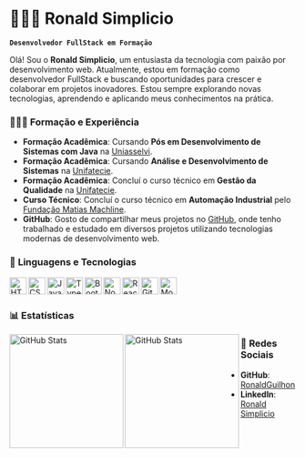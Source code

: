 # 👨🏻‍💻 **Ronald Simplicio**  
**`Desenvolvedor FullStack em Formação`**

Olá! Sou o **Ronald Simplicio**, um entusiasta da tecnologia com paixão por desenvolvimento web. Atualmente, estou em formação como desenvolvedor FullStack e buscando oportunidades para crescer e colaborar em projetos inovadores. Estou sempre explorando novas tecnologias, aprendendo e aplicando meus conhecimentos na prática.

### 👨🏻‍🎓 Formação e Experiência

- **Formação Acadêmica**: Cursando **Pós em Desenvolvimento de Sistemas com Java** na [Uniasselvi](https://portal.uniasselvi.com.br).
- **Formação Acadêmica**: Cursando **Análise e Desenvolvimento de Sistemas** na [Unifatecie](https://unifatecie.edu.br).
- **Formação Acadêmica**: Concluí o curso técnico em **Gestão da Qualidade** na [Unifatecie](https://unifatecie.edu.br).
- **Curso Técnico**: Concluí o curso técnico em **Automação Industrial** pelo [Fundação Matias Machline](https://www.fundacaomatiasmachline.org.br).
- **GitHub**: Gosto de compartilhar meus projetos no [GitHub](https://github.com/RonaldGuilhon), onde tenho trabalhado  e estudado em diversos projetos utilizando tecnologias modernas de desenvolvimento web.

### 🤖 **Linguagens e Tecnologias**

<img align="left" alt="HTML" title="HTML" width="30px" src="https://cdn.jsdelivr.net/gh/devicons/devicon@latest/icons/html5/html5-original.svg" />
<img align="left" alt="CSS" title="CSS" width="30px" src="https://cdn.jsdelivr.net/gh/devicons/devicon@latest/icons/css3/css3-original.svg" />
<img align="left" alt="JavaScript" title="JavaScript" width="30px" src="https://cdn.jsdelivr.net/gh/devicons/devicon@latest/icons/javascript/javascript-original.svg" />
<img align="left" alt="TypeScript" title="TypeScript" width="30px" src="https://cdn.jsdelivr.net/gh/devicons/devicon@latest/icons/typescript/typescript-original.svg" />
<img align="left" alt="Bootstrap" title="Bootstrap" width="30px" src="https://cdn.jsdelivr.net/gh/devicons/devicon@latest/icons/bootstrap/bootstrap-original.svg" />
<img align="left" alt="Node.js" title="Node.js" width="30px" src="https://cdn.jsdelivr.net/gh/devicons/devicon@latest/icons/nodejs/nodejs-original.svg" />
<img align="left" alt="React" title="React" width="30px" src="https://cdn.jsdelivr.net/gh/devicons/devicon@latest/icons/react/react-original.svg" />
<img align="left" alt="Git" title="Git" width="30px" src="https://cdn.jsdelivr.net/gh/devicons/devicon@latest/icons/git/git-original.svg" />
<img align="left" alt="MongoDB" title="MongoDB" width="30px" src="https://cdn.jsdelivr.net/gh/devicons/devicon@latest/icons/mongodb/mongodb-original.svg" />

<br/>
<br/>

### 📊 **Estatísticas**

<p>
  <img align="left" alt="GitHub Stats" height="200" src="https://github-readme-stats.vercel.app/api?username=RonaldGuilhon&show_icons=true&theme=tokyonight&include_all_commits=true&locale=pt-br" />
  <img align="left" alt="GitHub Stats" height="200" src="https://github-readme-stats.vercel.app/api/top-langs/?username=RonaldGuilhon&theme=tokyonight&layout=compact&custom_title=Tecnologias&langs_count=9" />
</p>

### 🔗 **Redes Sociais**

- **GitHub**: [RonaldGuilhon](https://github.com/RonaldGuilhon)
- **LinkedIn**: [Ronald Simplicio](https://www.linkedin.com/in/ronaldsimplicio/)
